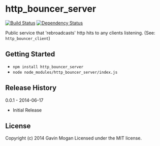 # http_bouncer_server

[![Build Status](https://travis-ci.org/halkeye/http_bouncer_server.png?branch=master)](https://travis-ci.org/halkeye/http_bouncer_server)
[![Dependency Status](https://gemnasium.com/halkeye/http_bouncer_server.png)](https://gemnasium.com/halkeye/http_bouncer_server)

Public service that 'rebroadcasts' http hits to any clients listening. (See: `http_bouncer_client`)

## Getting Started

* `npm install http_bouncer_server`
* `node node_modules/http_bouncer_server/index.js`

## Release History

0.0.1 - 2014-06-17

* Initial Release

## License
Copyright (c) 2014 Gavin Mogan
Licensed under the MIT license.

